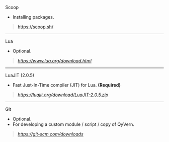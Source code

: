 Scoop
* Installing packages.
> https://scoop.sh/

---

Lua
* Optional.
> *https://www.lua.org/download.html*

---

LuaJIT (2.0.5)
* Fast Just-In-Time compiler (JIT) for Lua. **(Required)**
> *https://luajit.org/download/LuaJIT-2.0.5.zip*

---

Git
* Optional.
* For developing a custom module / script / copy of QyVern.
> *https://git-scm.com/downloads*